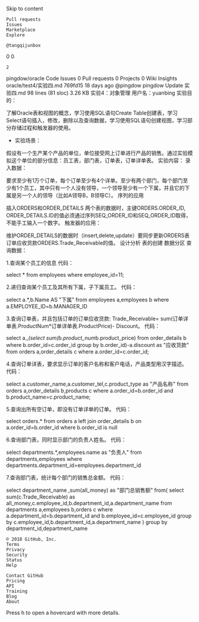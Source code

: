 
Skip to content

    Pull requests
    Issues
    Marketplace
    Explore

    @tangqijunbox

0
0

    2

pingdow/oracle
Code
Issues 0
Pull requests 0
Projects 0
Wiki
Insights
oracle/test4/实验四.md
769fd15 18 days ago
@pingdow pingdow Update 实验四.md
98 lines (81 sloc) 3.26 KB
实验4：对象管理
用户名：yuanbing
实验目的：

了解Oracle表和视图的概念，学习使用SQL语句Create Table创建表，学习Select语句插入，修改，删除以及查询数据，学习使用SQL语句创建视图，学习部分存储过程和触发器的使用。
- 实验场景：

假设有一个生产某个产品的单位，单位接受网上订单进行产品的销售。通过实验模拟这个单位的部分信息：员工表，部门表，订单表，订单详单表。
实验内容：
录入数据：

要求至少有1万个订单，每个订单至少有4个详单。至少有两个部门，每个部门至少有1个员工，其中只有一个人没有领导，一个领导至少有一个下属，并且它的下属是另一个人的领导（比如A领导B，B领导C）。
序列的应用

插入ORDERS和ORDER_DETAILS 两个表的数据时，主键ORDERS.ORDER_ID, ORDER_DETAILS.ID的值必须通过序列SEQ_ORDER_ID和SEQ_ORDER_ID取得，不能手工输入一个数字。
触发器的应用：

维护ORDER_DETAILS的数据时（insert,delete,update）要同步更新ORDERS表订单应收货款ORDERS.Trade_Receivable的值。
设计分析
表的创建
数据分区
查询数据：

1.查询某个员工的信息
代码：

select * from employees where employee_id=11;

2.递归查询某个员工及其所有下属，子下属员工。
代码：

select a.*,b.Name AS "下属"
from employees a,employees b
where a.EMPLOYEE_ID=b.MANAGER_ID 

3.查询订单表，并且包括订单的订单应收货款: Trade_Receivable= sum(订单详单表.ProductNum*订单详单表.ProductPrice)- Discount。
代码：

select a.*,(select sum(b.product_num*b.product_price)
from order_details b
where b.order_id=c.order_id
group by b.order_id)-a.discount as "应收货款"
from orders a,order_details c
where a.order_id=c.order_id;

4.查询订单详表，要求显示订单的客户名称和客户电话，产品类型用汉字描述。
代码：

select a.customer_name,a.customer_tel,c.product_type as "产品名称"
from orders a,order_details b,products c
where a.order_id=b.order_id and b.product_name=c.product_name;

5.查询出所有空订单，即没有订单详单的订单。
代码：

select orders.*
from orders a left join order_details b
on a.order_id=b.order_id
where b.order_id is null

6.查询部门表，同时显示部门的负责人姓名。
代码：

select departments.*,employees.name as "负责人"
from departments,employees
where departments.department_id=employees.department_id

7.查询部门表，统计每个部门的销售总金额。
代码：

select department_name ,sum(all_money) as "部门总销售额"
from(
select sum(c.Trade_Receivable) as all_money,c.employee_id,b.department_id,a.department_name
from departments a,employees b,orders c 
where a.department_id=b.department_id
and b.employee_id=c.employee_id
group by c.employee_id,b.department_id,a.department_name
)
group by department_id,department_name

    © 2018 GitHub, Inc.
    Terms
    Privacy
    Security
    Status
    Help

    Contact GitHub
    Pricing
    API
    Training
    Blog
    About

Press h to open a hovercard with more details.

